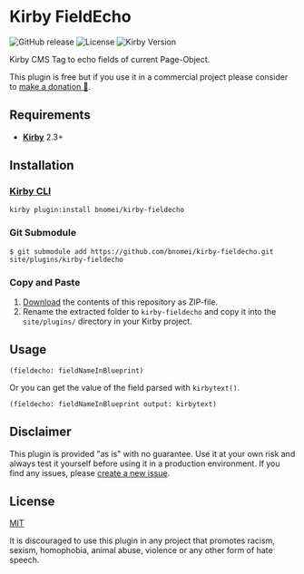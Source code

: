 # Kirby FieldEcho

![GitHub release](https://img.shields.io/github/release/bnomei/kirby-fieldecho.svg?maxAge=1800) ![License](https://img.shields.io/github/license/mashape/apistatus.svg) ![Kirby Version](https://img.shields.io/badge/Kirby-2.3%2B-red.svg)

Kirby CMS Tag to echo fields of current Page-Object.

This plugin is free but if you use it in a commercial project please consider to [make a donation 🍻](https://www.paypal.me/bnomei/2).

## Requirements

- [**Kirby**](https://getkirby.com/) 2.3+

## Installation

### [Kirby CLI](https://github.com/getkirby/cli)

```
kirby plugin:install bnomei/kirby-fieldecho
```

### Git Submodule

```
$ git submodule add https://github.com/bnomei/kirby-fieldecho.git site/plugins/kirby-fieldecho
```

### Copy and Paste

1. [Download](https://github.com/bnomei/kirby-fieldecho/archive/master.zip) the contents of this repository as ZIP-file.
2. Rename the extracted folder to `kirby-fieldecho` and copy it into the `site/plugins/` directory in your Kirby project.

## Usage

```
(fieldecho: fieldNameInBlueprint)
```

Or you can get the value of the field parsed with `kirbytext()`.

```
(fieldecho: fieldNameInBlueprint output: kirbytext)
```

## Disclaimer

This plugin is provided "as is" with no guarantee. Use it at your own risk and always test it yourself before using it in a production environment. If you find any issues, please [create a new issue](https://github.com/bnomei/kirby-fieldecho/issues/new).

## License

[MIT](https://opensource.org/licenses/MIT)

It is discouraged to use this plugin in any project that promotes racism, sexism, homophobia, animal abuse, violence or any other form of hate speech.
